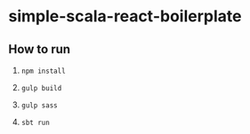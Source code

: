 # simple-scala-react-boilerplate

## How to run
1) ```npm install```

2) ```gulp build```

3) ```gulp sass```

4) ```sbt run```
